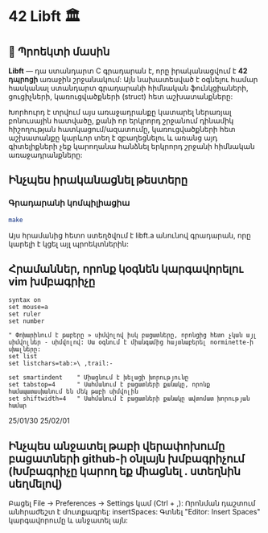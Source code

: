# 42 Libft 🏛️

## 📌 Պրոեկտի մասին

**Libft** — դա ստանդարտ C գրադարան է, որը իրականացվում է **42 դպրոցի** առաջին շրջանակում: Այն նախատեսված է օգնելու համար հասկանալ ստանդարտ գրադարանի հիմնական ֆունկցիաների, ցուցիչների, կառուցվածքների (struct) հետ աշխատանքները:

Խորհուրդ է տրվում այս առաջադրանքը կատարել ներառյալ բոնուսային հատվածը, քանի որ երկրորդ շրջանում դինամիկ հիշողության հատկացում/ազատումը, կառուցվածքների հետ աշխատանքը կարևոր տեղ է զբաղեցնելու և առանց այդ գիտելիքների չեք կարողանա հանձնել երկրորդ շրջանի հիմնական առաջադրանքները:

## Ինչպես իրականացնել թեստերը
### Գրադարանի կոմպիլիացիա

```sh
make
```

Այս հրամանից հետո ստեղծվում է libft.a անունով գրադարան, որը կարելի է կցել այլ պրոեկտներին:

## Հրամաններ, որոնք կօգնեն կարգավորելու vim խմբագրիչը

```
syntax on
set mouse=a
set ruler
set number

" Փոխարինում է թաբերը » սիմվոլով իսկ բացատները, որոնցից հետո չկան այլ սիմվոլներ - սիմվոլով: Սա օգնում է միանգամից հայտնաբերել norminette-ի սխալները:
set list
set listchars=tab:»\ ,trail:-

set smartindent    " Միացնում է խելացի խորությունը
set tabstop=4      " Սահմանում է բացատների քանակը, որոնք համապատասխանում են մեկ թաբի սիմվոլին
set shiftwidth=4   " Սահմանում է բացատների քանակը ավտոմատ խորության համար
```
25/01/30
25/02/01

## Ինչպես անջատել թաբի վերափոխումը բացատների github-ի օնլայն խմբագրիչում (Խմբագրիչը կարող եք միացնել . ստեղնին սեղմելով)

Բացել File → Preferences → Settings կամ (Ctrl + ,):
Որոնման դաշտում անհրաժեշտ է մուտքագրել: insertSpaces:
Գտնել "Editor: Insert Spaces" կարգավորումը և անջատել այն:

